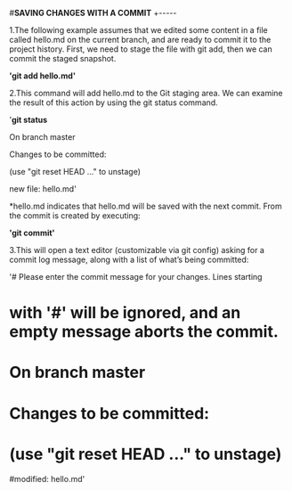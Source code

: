 #**SAVING CHANGES WITH A COMMIT**
+-----

1.The following example assumes that we edited some content in a file called hello.md on the current branch, and are ready to commit it to the project history. First, we need to stage the file with git add, then we can commit the staged snapshot.

**'git add hello.md'**

2.This command will add hello.md to the Git staging area. We can examine the result of this action by using the git status command.

'**git status**

On branch master

Changes to be committed:

(use "git reset HEAD <file>..." to unstage)

new file: hello.md'

 *hello.md indicates that hello.md will be saved with the next commit. From the commit is created by executing:

  **'git commit'**

  3.This will open a text editor (customizable via git config) asking for a commit log message, along with a list of what’s being committed:

  '# Please enter the commit message for your changes. Lines starting

# with '#' will be ignored, and an empty message aborts the commit.

# On branch master

# Changes to be committed:

# (use "git reset HEAD ..." to unstage)

#modified: hello.md'